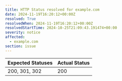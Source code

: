 ```yaml
---
title: HTTP Status resolved for example.com
date: 2024-11-19T16:20:12+00:00Z
resolved: True
resolvedWhen: 2024-11-19T16:20:12+00:00Z
resolvedStartTime: 2024-10-25T21:09:43.191474+00:00
severity: notice
affected:
  - example.com
section: issue
---
```


| Expected Statuses | Actual Status  |
|-------------------|----------------|
| 200, 301, 302 | 200 |
